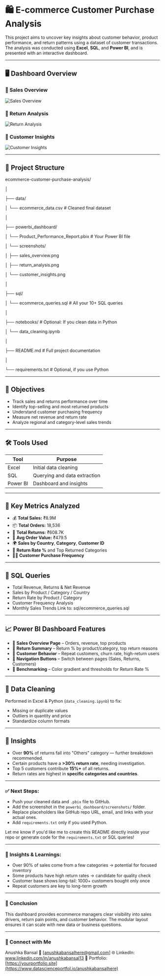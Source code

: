 # 🛍️ E-commerce Customer Purchase Analysis

This project aims to uncover key insights about customer behavior, product performance, and return patterns using a dataset of customer transactions. The analysis was conducted using **Excel**, **SQL**, and **Power BI**, and is presented with an interactive dashboard.

---

## 🖥 Dashboard Overview

### 📍 Sales Overview
![Sales Overview](powerbi_dashboard/screenshots/sales_overview.png)

### 📍 Return Analysis
![Return Analysis](powerbi_dashboard/screenshots/return_analysis.png)

### 📍 Customer Insights
![Customer Insights](powerbi_dashboard/screenshots/customer_insights.png)

---

## 📁 Project Structure

ecommerce-customer-purchase-analysis/

│

├── data/

│   └── ecommerce_data.csv                # Cleaned final dataset

│

├── powerbi_dashboard/

│   └── Product_Performance_Report.pbix   # Your Power BI file

│   └── screenshots/

│       ├── sales_overview.png

│       ├── return_analysis.png

│       └── customer_insights.png

│

├── sql/

│   └── ecommerce_queries.sql             # All your 10+ SQL queries

│

├── notebooks/                            # Optional: If you clean data in Python

│   └── data_cleaning.ipynb

│

├── README.md                             # Full project documentation

│

└── requirements.txt                      # Optional, if you use Python




---

## 🎯 Objectives

- Track sales and returns performance over time
- Identify top-selling and most returned products
- Understand customer purchasing frequency
- Measure net revenue and return rate
- Analyze regional and category-level sales trends

---

## 🛠️ Tools Used

| Tool     | Purpose                     |
|----------|-----------------------------|
| Excel    | Initial data cleaning       |
| SQL      | Querying and data extraction|
| Power BI | Dashboard and insights      |

---

## 📌 Key Metrics Analyzed

- 💰 **Total Sales:** ₹8.9M
- 📦 **Total Orders:** 18,536
- 💸 **Total Returns:** ₹608.7K
- 🧾 **Avg Order Value:** ₹479.5
- 🌍 **Sales by Country**, **Category**, **Customer ID**
- 🔁 **Return Rate %** and Top Returned Categories
- 🧍‍♂️ **Customer Purchase Frequency**


---


## 📂 SQL Queries

- Total Revenue, Returns & Net Revenue
- Sales by Product / Category / Country
- Return Rate by Product / Category
- Customer Frequency Analysis
- Monthly Sales Trends
Link to: sql/ecommerce_queries.sql


---


## 📈 Power BI Dashboard Features

- 🔹 **Sales Overview Page** – Orders, revenue, top products
- 🔹 **Return Summary** – Return % by product/category, top return reasons
- 🔹 **Customer Behavior** – Repeat customers, churn rate, high-return users
- 🔹 **Navigation Buttons** – Switch between pages (Sales, Returns, Customers)
- 🔹 **Benchmarking** – Color gradient and thresholds for Return Rate %

---


## 🧹 Data Cleaning

Performed in Excel & Python (`data_cleaning.ipynb`) to fix:
- Missing or duplicate values
- Outliers in quantity and price
- Standardize column formats


---


## 🧠 Insights

- Over **90%** of returns fall into "Others" category — further breakdown recommended.
- Certain products have a **>30% return rate**, needing investigation.
- Top 5 customers contribute **15%+** of all returns.
- Return rates are highest in **specific categories and countries**.


---



### ✅ Next Steps:

- Push your cleaned data and `.pbix` file to GitHub.
- Add the screenshot in the `powerbi_dashboard/screenshots/` folder.
- Replace placeholders like GitHub repo URL, email, and links with your actual ones.
- Add `requirements.txt` only if you used Python.

Let me know if you'd like me to create this README directly inside your repo or generate code for the `requirements.txt` or SQL queries!


---
### 🎯 Insights & Learnings:

- Over 90% of sales come from a few categories → potential for focused inventory
- Some products have high return rates → candidate for quality check
- Customer base shows long-tail: 1000+ customers bought only once
- Repeat customers are key to long-term growth


---

### 📌 Conclusion

This dashboard provides ecommerce managers clear visibility into sales drivers, return pain points, and customer behavior. The modular layout ensures it can scale with new data or business questions.

---

### 🙌 Connect with Me
Anushka Bansal
📧 [anushkabansalhere@gmail.com]
🌐 LinkedIn: www.linkedin.com/in/anushkabansal13
📁 Portfolio: [https://yourportfolio.site](https://www.datascienceportfol.io/anushkabansalhere)



